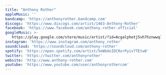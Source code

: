 ```yaml
---
title: "Anthony Rother"
appleMusic: ''
bandcamp: 'https://anthonyrother.bandcamp.com'
discogs: 'https://www.discogs.com/artist/1463-Anthony-Rother'
facebook: 'https://www.facebook.com/anthony.rother.official'
googleMusic: >-
   https://play.google.com/store/music/artist/?id=Acgalphotj5vh7hznwwq74q76pm
instagram: 'https://www.instagram.com/anthony_rother'
soundcloud: 'https://soundcloud.com/anthony-rother'
spotify: 'https://open.spotify.com/artist/5eWbdoIDCRxrPyiv7TEtw8'
twitter: 'https://twitter.com/anthonyrother'
website: 'http://www.anthony-rother.com'
youtube: 'https://www.youtube.com/user/anthonyrothercom'
---
```

